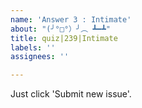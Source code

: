```yaml
---
name: 'Answer 3 : Intimate'
about: "(╯°□°）╯︵ ┻━┻"
title: quiz|239|Intimate
labels: ''
assignees: ''

---
```


Just click 'Submit new issue'.

